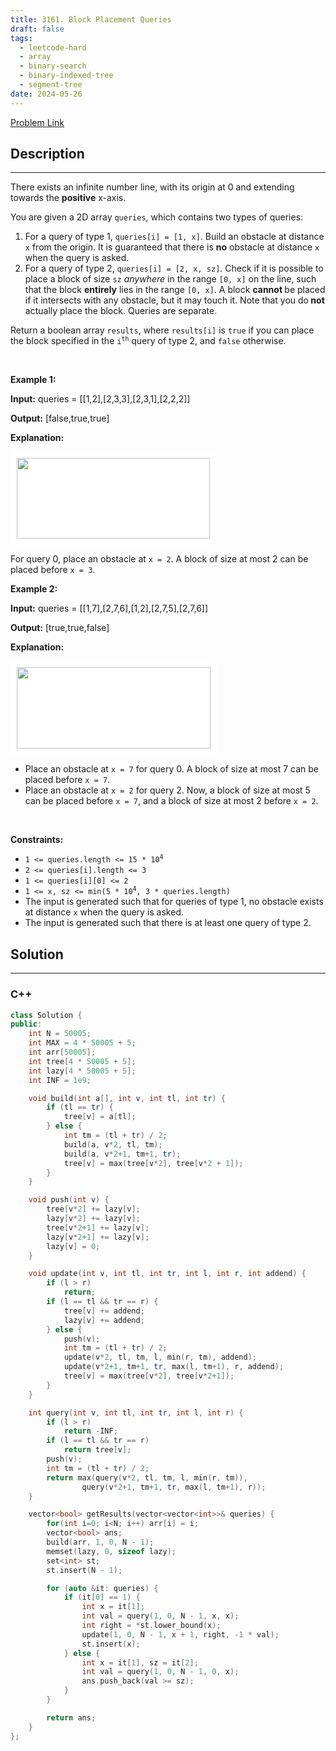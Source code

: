 ```yaml
---
title: 3161. Block Placement Queries
draft: false
tags: 
  - leetcode-hard
  - array
  - binary-search
  - binary-indexed-tree
  - segment-tree
date: 2024-05-26
---
```


[Problem Link](https://leetcode.com/problems/block-placement-queries/)

## Description

---
<p>There exists an infinite number line, with its origin at 0 and extending towards the <strong>positive</strong> x-axis.</p>

<p>You are given a 2D array <code>queries</code>, which contains two types of queries:</p>

<ol>
	<li>For a query of type 1, <code>queries[i] = [1, x]</code>. Build an obstacle at distance <code>x</code> from the origin. It is guaranteed that there is <strong>no</strong> obstacle at distance <code>x</code> when the query is asked.</li>
	<li>For a query of type 2, <code>queries[i] = [2, x, sz]</code>. Check if it is possible to place a block of size <code>sz</code> <em>anywhere</em> in the range <code>[0, x]</code> on the line, such that the block <strong>entirely</strong> lies in the range <code>[0, x]</code>. A block <strong>cannot </strong>be placed if it intersects with any obstacle, but it may touch it. Note that you do<strong> not</strong> actually place the block. Queries are separate.</li>
</ol>

<p>Return a boolean array <code>results</code>, where <code>results[i]</code> is <code>true</code> if you can place the block specified in the <code>i<sup>th</sup></code> query of type 2, and <code>false</code> otherwise.</p>

<p>&nbsp;</p>
<p><strong class="example">Example 1:</strong></p>

<div class="example-block">
<p><strong>Input:</strong> <span class="example-io">queries = [[1,2],[2,3,3],[2,3,1],[2,2,2]]</span></p>

<p><strong>Output:</strong> <span class="example-io">[false,true,true]</span></p>

<p><strong>Explanation:</strong></p>

<p><strong><img alt="" src="https://assets.leetcode.com/uploads/2024/04/22/example0block.png" style="padding: 10px; background: rgb(255, 255, 255); border-radius: 0.5rem; width: 309px; height: 129px;" /></strong></p>

<p>For query 0, place an obstacle at <code>x = 2</code>. A block of size at most 2 can be placed before <code>x = 3</code>.</p>
</div>

<p><strong class="example">Example 2:</strong></p>

<div class="example-block">
<p><strong>Input:</strong> <span class="example-io">queries = </span>[[1,7],[2,7,6],[1,2],[2,7,5],[2,7,6]]<!-- notionvc: 4a471445-5af1-4d72-b11b-94d351a2c8e9 --></p>

<p><strong>Output:</strong> [true,true,false]</p>

<p><strong>Explanation:</strong></p>

<p><strong><img alt="" src="https://assets.leetcode.com/uploads/2024/04/22/example1block.png" style="padding: 10px; background: rgb(255, 255, 255); border-radius: 0.5rem; width: 310px; height: 130px;" /></strong></p>

<ul>
	<li>Place an obstacle at <code>x = 7</code> for query 0. A block of size at most 7 can be placed before <code>x = 7</code>.</li>
	<li>Place an obstacle at <code>x = 2</code> for query 2. Now, a block of size at most 5 can be placed before <code>x = 7</code>, and a block of size at most 2 before <code>x = 2</code>.</li>
</ul>
</div>

<p>&nbsp;</p>
<p><strong>Constraints:</strong></p>

<ul>
	<li><code>1 &lt;= queries.length &lt;= 15 * 10<sup>4</sup></code></li>
	<li><code>2 &lt;= queries[i].length &lt;= 3</code></li>
	<li><code>1 &lt;= queries[i][0] &lt;= 2</code></li>
	<li><code>1 &lt;= x, sz &lt;= min(5 * 10<sup>4</sup>, 3 * queries.length)</code></li>
	<li>The input is generated such that for queries of type 1, no obstacle exists at distance <code>x</code> when the query is asked.</li>
	<li>The input is generated such that there is at least one query of type 2.</li>
</ul>


## Solution

---
### C++
``` cpp title='block-placement-queries'
class Solution {
public:
    int N = 50005;
    int MAX = 4 * 50005 + 5;
    int arr[50005];
    int tree[4 * 50005 + 5];
    int lazy[4 * 50005 + 5];
    int INF = 1e9;

    void build(int a[], int v, int tl, int tr) {
        if (tl == tr) {
            tree[v] = a[tl];
        } else {
            int tm = (tl + tr) / 2;
            build(a, v*2, tl, tm);
            build(a, v*2+1, tm+1, tr);
            tree[v] = max(tree[v*2], tree[v*2 + 1]);
        }
    }

    void push(int v) {
        tree[v*2] += lazy[v];
        lazy[v*2] += lazy[v];
        tree[v*2+1] += lazy[v];
        lazy[v*2+1] += lazy[v];
        lazy[v] = 0;
    }

    void update(int v, int tl, int tr, int l, int r, int addend) {
        if (l > r) 
            return;
        if (l == tl && tr == r) {
            tree[v] += addend;
            lazy[v] += addend;
        } else {
            push(v);
            int tm = (tl + tr) / 2;
            update(v*2, tl, tm, l, min(r, tm), addend);
            update(v*2+1, tm+1, tr, max(l, tm+1), r, addend);
            tree[v] = max(tree[v*2], tree[v*2+1]);
        }
    }

    int query(int v, int tl, int tr, int l, int r) {
        if (l > r)
            return -INF;
        if (l == tl && tr == r)
            return tree[v];
        push(v);
        int tm = (tl + tr) / 2;
        return max(query(v*2, tl, tm, l, min(r, tm)), 
                query(v*2+1, tm+1, tr, max(l, tm+1), r));
    }

    vector<bool> getResults(vector<vector<int>>& queries) {
        for(int i=0; i<N; i++) arr[i] = i;
        vector<bool> ans;
        build(arr, 1, 0, N - 1);
        memset(lazy, 0, sizeof lazy);
        set<int> st;
        st.insert(N - 1);

        for (auto &it: queries) {
            if (it[0] == 1) {
                int x = it[1];
                int val = query(1, 0, N - 1, x, x);
                int right = *st.lower_bound(x);
                update(1, 0, N - 1, x + 1, right, -1 * val);
                st.insert(x);
            } else {
                int x = it[1], sz = it[2];
                int val = query(1, 0, N - 1, 0, x);
                ans.push_back(val >= sz);
            }
        }

        return ans;
    }
};
```

